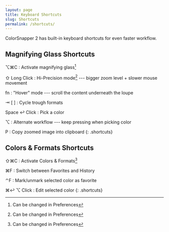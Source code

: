 ```yaml
---
layout: page
title: Keyboard Shortcuts
slug: Shortcuts
permalink: /shortcuts/
---
```


ColorSnapper 2 has built-in keyboard shortcuts for even faster workflow.

## Magnifying Glass Shortcuts

⌥⌘C
: Activate magnifying glass[^1]

⇧
Long Click
: Hi-Precision mode[^1] --- bigger zoom level + slower mouse movement

fn
: "Hover" mode --- scroll the content underneath the loupe

⇥
[
]
: Cycle trough formats

Space
↩︎
Click
: Pick a color

⌥
: Alternate workflow --- keep pressing when picking color

P
: Copy zoomed image into clipboard
{: .shortcuts}

## Colors & Formats Shortcuts

⇧⌘C
: Activate Colors & Formats[^1]

⌘F
: Switch between Favorites and History

⌃F
: Mark/unmark selected color as favorite

⌘↩︎
⌥ Click
: Edit selected color
{: .shortcuts}


[^1]: Can be changed in Preferences
